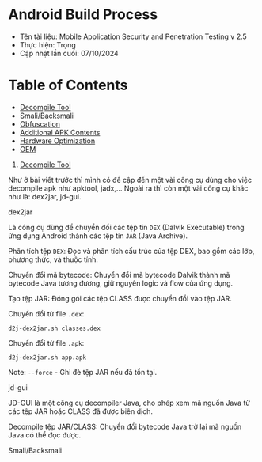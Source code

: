 # Android Build Process

 - Tên tài liệu: Mobile Application Security and Penetration Testing v 2.5
 - Thực hiện: Trọng
 - Cập nhật lần cuối: 07/10/2024

 # Table of Contents

  - [Decompile Tool](#Decompile_Tool)
  - [Smali/Backsmali](#Smali/Backsmali)
  - [Obfuscation](#Obfuscation)
  - [Additional APK Contents](#Additional_APK_Contents)
  - [Hardware Optimization](#Hardware_Optimization)
  - [OEM](#Apps)

1. [Decompile Tool](#Decompile_Tool)

Như ở bài viết trước thì mình có đề cập đến một vài công cụ dùng cho việc decompile apk như apktool, jadx,... Ngoài ra thì còn một vài công cụ khác như là: dex2jar, jd-gui.

<a name="dex2jar ">dex2jar</a>

Là công cụ dùng để chuyển đổi các tệp tin ``DEX`` (Dalvik Executable) trong ứng dụng Android thành các tệp tin ``JAR`` (Java Archive).

Phân tích tệp ``DEX``: Đọc và phân tích cấu trúc của tệp DEX, bao gồm các lớp, phương thức, và thuộc tính.

Chuyển đổi mã bytecode: Chuyển đổi mã bytecode Dalvik thành mã bytecode Java tương đương, giữ nguyên logic và flow của ứng dụng.

Tạo tệp JAR: Đóng gói các tệp CLASS được chuyển đổi vào tệp JAR.

Chuyển đổi từ file ``.dex``:

```
d2j-dex2jar.sh classes.dex
```

Chuyển đổi từ file ``.apk``:

```
d2j-dex2jar.sh app.apk
```

Note: ``--force`` - Ghi đè tệp JAR nếu đã tồn tại.

<a name="jd-gui ">jd-gui</a>

JD-GUI là một công cụ decompiler Java, cho phép xem mã nguồn Java từ các tệp JAR hoặc CLASS đã được biên dịch.

Decompile tệp JAR/CLASS: Chuyển đổi bytecode Java trở lại mã nguồn Java có thể đọc được.

<a name="Smali/Backsmali ">Smali/Backsmali</a>

